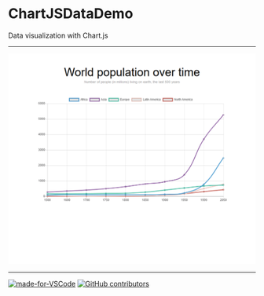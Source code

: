 # ChartJSDataDemo
Data visualization with Chart.js
***
![Alt Text](https://github.com/ofuen/ChartJSDataDemo/blob/master/screenshot/2018-11-20_18-51-23.gif)
***
[![made-for-VSCode](https://img.shields.io/badge/Made%20for-VSCode-1f425f.svg)](https://code.visualstudio.com/)
[![GitHub contributors](https://img.shields.io/github/contributors/Naereen/StrapDown.js.svg)](https://github.com/ofuen/ChartJSDataDemo/graphs/contributors)
